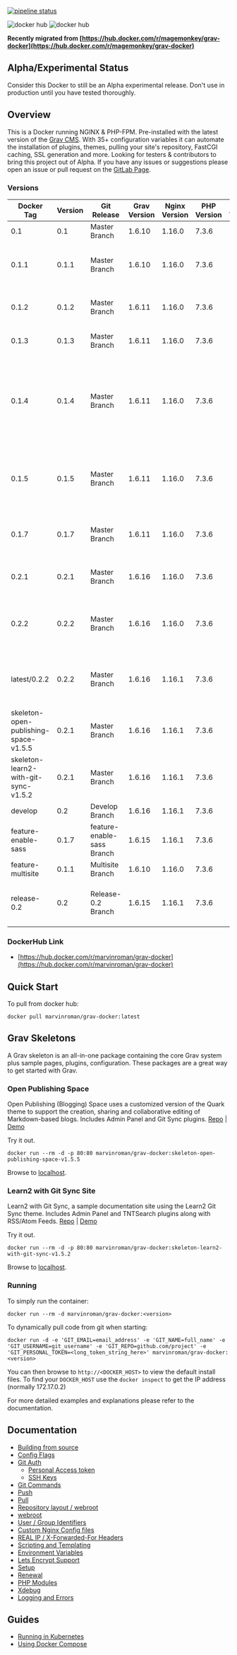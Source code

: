 [![pipeline status](https://gitlab.com/marvinroman/grav-docker/badges/0.2.2/pipeline.svg)](https://gitlab.com/marvinroman/grav-docker/commits/0.2.2)

![docker hub](https://img.shields.io/docker/pulls/marvinroman/grav-docker.svg?style=flat-square) ![docker hub](https://img.shields.io/docker/stars/marvinroman/grav-docker.svg?style=flat-square)

**Recently migrated from [https://hub.docker.com/r/magemonkey/grav-docker](https://hub.docker.com/r/magemonkey/grav-docker)**

## Alpha/Experimental Status

Consider this Docker to still be an Alpha experimental release. Don't use in production until you have tested thoroughly.

## Overview

This is a Docker running NGINX & PHP-FPM. Pre-installed with the latest version of the [Grav CMS](https://getgrav.org/). With 35+ configuration variables it can automate the installation of plugins, themes, pulling your site's repository, FastCGI caching, SSL generation and more.
Looking for testers & contributors to bring this project out of Alpha. If you have any issues or suggestions please open an issue or pull request on the [GitLab Page](https://gitlab.com/marvinroman/grav-docker).

### Versions

| Docker Tag                            | Version | Git Release                | Grav Version | Nginx Version | PHP Version | Alpine Version | Status                                                                                             |
| ------------------------------------- | ------- | -------------------------- | ------------ | ------------- | ----------- | -------------- | -------------------------------------------------------------------------------------------------- |
| 0.1                                   | 0.1     | Master Branch              | 1.6.10       | 1.16.0        | 7.3.6       | 3.9            | Alpha                                                                                              |
| 0.1.1                                 | 0.1.1   | Master Branch              | 1.6.10       | 1.16.0        | 7.3.6       | 3.9            | Alpha (includes hotfix to speed up startup)                                                        |
| 0.1.2                                 | 0.1.2   | Master Branch              | 1.6.11       | 1.16.0        | 7.3.6       | 3.9            | Alpha (includes specific Grav Version)                                                             |
| 0.1.3                                 | 0.1.3   | Master Branch              | 1.6.11       | 1.16.0        | 7.3.6       | 3.9            | Alpha (moved install of grav to script)                                                            |
| 0.1.4                                 | 0.1.4   | Master Branch              | 1.6.11       | 1.16.0        | 7.3.6       | 3.9            | Alpha (includes letsencrypt fix for hosts like Mightyweb that have a slow loadbalancer deployment) |
| 0.1.5                                 | 0.1.5   | Master Branch              | 1.6.11       | 1.16.0        | 7.3.6       | 3.9            | Alpha (fix for admin page customization when config/plugin directory doesn't exist)                |
| 0.1.7                                 | 0.1.7   | Master Branch              | 1.6.11       | 1.16.0        | 7.3.6       | 3.9            | Alpha (fix for git push to only create .gitignore if it doesn't exist)                             |
| 0.2.1                                 | 0.2.1   | Master Branch              | 1.6.16       | 1.16.0        | 7.3.6       | 3.9            | Beta (fix for grav admin url when empty)                                                           |
| 0.2.2                                 | 0.2.2   | Master Branch              | 1.6.16       | 1.16.0        | 7.3.6       | 3.9            | Beta (allow pulling of public repos withour username & password)                                   |
| latest/0.2.2                          | 0.2.2   | Master Branch              | 1.6.16       | 1.16.1        | 7.3.6       | 3.9            | Beta (allow pulling of public repos withour username & password)                                   |
| skeleton-open-publishing-space-v1.5.5 | 0.2.1   | Master Branch              | 1.6.16       | 1.16.1        | 7.3.6       | 3.9            | Alpha                                                                                              |
| skeleton-learn2-with-git-sync-v1.5.2  | 0.2.1   | Master Branch              | 1.6.16       | 1.16.1        | 7.3.6       | 3.9            | Alpha                                                                                              |
| develop                               | 0.2     | Develop Branch             | 1.6.16       | 1.16.1        | 7.3.6       | 3.9            | Development                                                                                        |
| feature-enable-sass                   | 0.1.7   | feature-enable-sass Branch | 1.6.15       | 1.16.1        | 7.3.6       | 3.9            | Experimental                                                                                       |
| feature-multisite                     | 0.1.1   | Multisite Branch           | 1.6.10       | 1.16.0        | 7.3.6       | 3.9            | Experimental                                                                                       |
| release-0.2                           | 0.2     | Release-0.2 Branch         | 1.6.15       | 1.16.1        | 7.3.6       | 3.9            | Experimental (includes multi-site & enable-sass feature)                                           |

### DockerHub Link

- [https://hub.docker.com/r/marvinroman/grav-docker](https://hub.docker.com/r/marvinroman/grav-docker)

## Quick Start

To pull from docker hub:

```
docker pull marvinroman/grav-docker:latest
```

## Grav Skeletons

A Grav skeleton is an all-in-one package containing the core Grav system plus sample pages, plugins, configuration. These packages are a great way to get started with Grav.

### Open Publishing Space

Open Publishing (Blogging) Space uses a customized version of the Quark theme to support the creation, sharing and collaborative editing of Markdown-based blogs. Includes Admin Panel and Git Sync plugins.
[Repo](https://github.com/hibbitts-design/grav-skeleton-open-publishing-space) | [Demo](https://demo.hibbittsdesign.org/grav-open-publishing-quark/)

Try it out.

```
docker run --rm -d -p 80:80 marvinroman/grav-docker:skeleton-open-publishing-space-v1.5.5
```

Browse to [localhost](http://localhost).

### Learn2 with Git Sync Site

Learn2 with Git Sync, a sample documentation site using the Learn2 Git Sync theme. Includes Admin Panel and TNTSearch plugins along with RSS/Atom Feeds.
[Repo](https://github.com/hibbitts-design/grav-skeleton-learn2-with-git-sync) | [Demo](https://demo.hibbittsdesign.org/grav-learn2-git-sync/)

Try it out.

```
docker run --rm -d -p 80:80 marvinroman/grav-docker:skeleton-learn2-with-git-sync-v1.5.2
```

Browse to [localhost](http://localhost).

### Running

To simply run the container:

```
docker run --rm -d marvinroman/grav-docker:<version>
```

To dynamically pull code from git when starting:

```
docker run -d -e 'GIT_EMAIL=email_address' -e 'GIT_NAME=full_name' -e 'GIT_USERNAME=git_username' -e 'GIT_REPO=github.com/project' -e 'GIT_PERSONAL_TOKEN=<long_token_string_here>' marvinroman/grav-docker:<version>
```

You can then browse to `http://<DOCKER_HOST>` to view the default install files. To find your `DOCKER_HOST` use the `docker inspect` to get the IP address (normally 172.17.0.2)

For more detailed examples and explanations please refer to the documentation.

## Documentation

- [Building from source](https://gitlab.com/marvinroman/grav-docker/blob/master/docs/building.md)
- [Config Flags](https://gitlab.com/marvinroman/grav-docker/blob/master/docs/config_flags.md)
- [Git Auth](https://gitlab.com/marvinroman/grav-docker/blob/master/docs/git_auth.md)
  - [Personal Access token](https://gitlab.com/marvinroman/grav-docker/blob/master/docs/git_auth.md#personal-access-token)
  - [SSH Keys](https://gitlab.com/marvinroman/grav-docker/blob/master/docs/git_auth.md#ssh-keys)
- [Git Commands](https://gitlab.com/marvinroman/grav-docker/blob/master/docs/git_commands.md)
- [Push](https://gitlab.com/marvinroman/grav-docker/blob/master/docs/git_commands.md#push-code-to-git)
- [Pull](https://gitlab.com/marvinroman/grav-docker/blob/master/docs/git_commands.md#pull-code-from-git-refresh)
- [Repository layout / webroot](https://gitlab.com/marvinroman/grav-docker/blob/master/docs/repo_layout.md)
- [webroot](https://gitlab.com/marvinroman/grav-docker/blob/master/docs/repo_layout.md#src--webroot)
- [User / Group Identifiers](https://gitlab.com/marvinroman/grav-docker/blob/master/docs/UID_GID_Mapping.md)
- [Custom Nginx Config files](https://gitlab.com/marvinroman/grav-docker/blob/master/docs/nginx_configs.md)
- [REAL IP / X-Forwarded-For Headers](https://gitlab.com/marvinroman/grav-docker/blob/master/docs/nginx_configs.md#real-ip--x-forwarded-for-headers)
- [Scripting and Templating](https://gitlab.com/marvinroman/grav-docker/blob/master/docs/scripting_templating.md)
- [Environment Variables](https://gitlab.com/marvinroman/grav-docker/blob/master/docs/scripting_templating.md#using-environment-variables--templating)
- [Lets Encrypt Support](https://gitlab.com/marvinroman/grav-docker/blob/master/docs/lets_encrypt.md)
- [Setup](https://gitlab.com/marvinroman/grav-docker/blob/master/docs/lets_encrypt.md#setup)
- [Renewal](https://gitlab.com/marvinroman/grav-docker/blob/master/docs/lets_encrypt.md#renewal)
- [PHP Modules](https://gitlab.com/marvinroman/grav-docker/blob/master/docs/php_modules.md)
- [Xdebug](https://gitlab.com/marvinroman/grav-docker/blob/master/docs/xdebug.md)
- [Logging and Errors](https://gitlab.com/marvinroman/grav-docker/blob/master/docs/logs.md)

## Guides

- [Running in Kubernetes](https://gitlab.com/marvinroman/grav-docker/blob/master/docs/guides/kubernetes.md)
- [Using Docker Compose](https://gitlab.com/marvinroman/grav-docker/blob/master/docs/guides/docker_compose.md)
